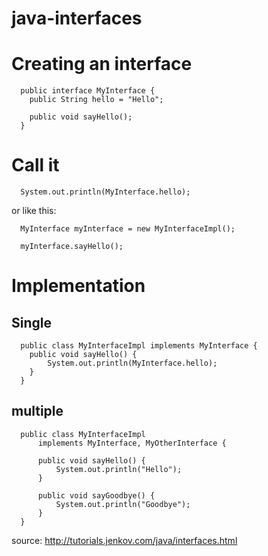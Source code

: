 # java-interfaces

# Creating an interface

      public interface MyInterface {
        public String hello = "Hello";

        public void sayHello();
      }

# Call it

      System.out.println(MyInterface.hello);


or like this: 
 
      MyInterface myInterface = new MyInterfaceImpl();

      myInterface.sayHello();
      

# Implementation
## Single
      public class MyInterfaceImpl implements MyInterface {
        public void sayHello() {
            System.out.println(MyInterface.hello);
        }
      }
      
## multiple

      public class MyInterfaceImpl
          implements MyInterface, MyOtherInterface {

          public void sayHello() {
              System.out.println("Hello");
          }

          public void sayGoodbye() {
              System.out.println("Goodbye");
          }
      }
      
source: http://tutorials.jenkov.com/java/interfaces.html
